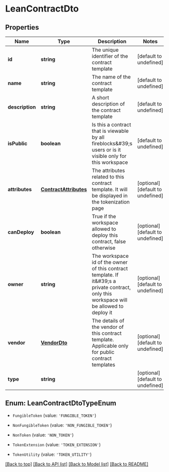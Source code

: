 # LeanContractDto

## Properties

|Name | Type | Description | Notes|
|------------ | ------------- | ------------- | -------------|
|**id** | **string** | The unique identifier of the contract template | [default to undefined]|
|**name** | **string** | The name of the contract template | [default to undefined]|
|**description** | **string** | A short description of the contract template | [default to undefined]|
|**isPublic** | **boolean** | Is this a contract that is viewable by all fireblocks\&#39;s users or is it visible only for this workspace | [default to undefined]|
|**attributes** | [**ContractAttributes**](ContractAttributes.md) | The attributes related to this contract template. It will be displayed in the tokenization page | [optional] [default to undefined]|
|**canDeploy** | **boolean** | True if the workspace allowed to deploy this contract, false otherwise | [optional] [default to undefined]|
|**owner** | **string** | The workspace id of the owner of this contract template. If it\&#39;s a private contract, only this workspace will be allowed to deploy it | [optional] [default to undefined]|
|**vendor** | [**VendorDto**](VendorDto.md) | The details of the vendor of this contract template. Applicable only for public contract templates | [optional] [default to undefined]|
|**type** | **string** |  | [optional] [default to undefined]|


## Enum: LeanContractDtoTypeEnum


* `FungibleToken` (value: `'FUNGIBLE_TOKEN'`)

* `NonFungibleToken` (value: `'NON_FUNGIBLE_TOKEN'`)

* `NonToken` (value: `'NON_TOKEN'`)

* `TokenExtension` (value: `'TOKEN_EXTENSION'`)

* `TokenUtility` (value: `'TOKEN_UTILITY'`)





[[Back to top]](#) [[Back to API list]](../../README.md#documentation-for-api-endpoints) [[Back to Model list]](../../README.md#documentation-for-models) [[Back to README]](../../README.md)
